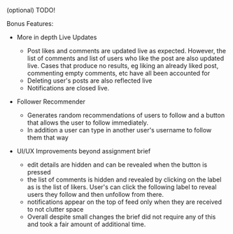 (optional) TODO!

Bonus Features:

- More in depth Live Updates
    - Post likes and comments are updated live as expected. However, the list of comments and list of users who like the post are also updated live. Cases that produce no results, eg liking an already liked post, commenting empty comments, etc have all been accounted for
    - Deleting user's posts are also reflected live
    - Notifications are closed live.

- Follower Recommender
    - Generates random recommendations of users to follow and a button that allows the user to follow immediately.
    - In addition a user can type in another user's username to follow them that way

- UI/UX Improvements beyond assignment brief
    - edit details are hidden and can be revealed when the button is pressed
    - the list of comments is hidden and revealed by clicking on the label as is the list of likers. User's can click the following label to reveal users they follow and then unfollow from there.
    - notifications appear on the top of feed only when they are received to not clutter space
    - Overall despite small changes the brief did not require any of this and took a fair amount of additional time.